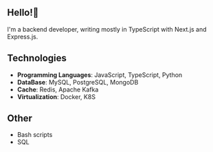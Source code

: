 ## Hello!👋

I'm a backend developer, writing mostly in TypeScript with Next.js and Express.js.

## Technologies

-  **Programming Languages**: JavaScript, TypeScript, Python
-  **DataBase**: MySQL, PostgreSQL, MongoDB
-  **Cache**: Redis, Apache Kafka
-  **Virtualization**: Docker, K8S

## Other

- Bash scripts
- SQL
